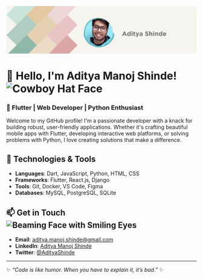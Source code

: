![Banner Image](./banner.png)

# 👋 Hello, I'm Aditya Manoj Shinde! <img src="https://raw.githubusercontent.com/Tarikul-Islam-Anik/Animated-Fluent-Emojis/master/Emojis/Smilies/Cowboy%20Hat%20Face.png" alt="Cowboy Hat Face" width="30" height="30" />

### 🚀 Flutter | Web Developer | Python Enthusiast

Welcome to my GitHub profile! I'm a passionate developer with a knack for building robust, user-friendly applications. Whether it's crafting beautiful mobile apps with Flutter, developing interactive web platforms, or solving problems with Python, I love creating solutions that make a difference.

## 🔧 Technologies & Tools

- **Languages**: Dart, JavaScript, Python, HTML, CSS
- **Frameworks**: Flutter, React.js, Django
- **Tools**: Git, Docker, VS Code, Figma
- **Databases**: MySQL, PostgreSQL, SQLite



## 📫 Get in Touch  <img src="https://raw.githubusercontent.com/Tarikul-Islam-Anik/Animated-Fluent-Emojis/master/Emojis/Smilies/Beaming%20Face%20with%20Smiling%20Eyes.png" alt="Beaming Face with Smiling Eyes" width="30" height="30" />

- **Email**: [aditya.manoj.shinde@gmail.com](mailto:adityashinde@example.com)
- **LinkedIn**: [Aditya Manoj Shinde](https://www.linkedin.com/in/aditya-shinde-085b1b287/)
- **Twitter**: [@AdityaShinde](https://x.com/Aditya_Shinde13)

---

✨ _“Code is like humor. When you have to explain it, it’s bad.”_ ✨
